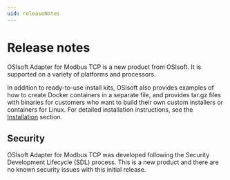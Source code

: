 ```yaml
---
uid: releaseNotes
---
```


# Release notes

OSIsoft Adapter for Modbus TCP is a new product from OSIsoft. It is supported on a variety of platforms and processors.

In addition to ready-to-use install kits, OSIsoft also provides examples of how to create Docker containers in a separate file, and provides tar.gz files with binaries for customers who want to build their own custom installers or containers for Linux. For detailed installation instructions, see the [Installation](xref:Installation) section.

## Security

OSIsoft Adapter for Modbus TCP was developed following the Security Development Lifecycle (SDL) process. This is a new product and there are no known security issues with this initial release.
